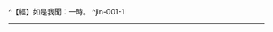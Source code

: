 ^【經】如是我聞：一時。 ^jin-001-1

---

[^1]: 【腳注格式說明】 （1）《大正藏》原文引用說明。例：腳注「《大智度論》卷1（大正25，57c11）」，表示本文出自《大智度論》第1卷，《大正藏》第25冊，第57頁，c欄，第11行。其中，a欄表《大正藏》紙本第1欄；b欄表《大正藏》紙本第2欄；c欄表《大正藏》紙本第3欄；d欄表《大正藏》紙本校勘欄。 （2）《大正藏》校勘欄引用說明。例：腳注「四顧觀察＝觀察四方【宋】【元】【明】【宮】【石】。（大正25，58d，n.4）」，其中「（大正25，58d，n.4）」，表示前文「四顧觀察＝觀察四方【宋】【元】【明】【宮】【石】」出自：《大正藏》第25冊，第58頁校勘欄，第4個校勘腳注。 關於《大正藏》校勘欄中「＝、＋、＊、...」等符號說明，詳見《大正藏》略符表。 （3）印順法師，《大智度論筆記》引用說明。例：腳注「印順法師，《大智度論筆記》〔C002〕p.181」，其中「印順法師，《大智度論筆記》」表示本文出自：印順法師，《大智度論筆記》，收於印順文教基金會發行《印順法師佛學著作集》光碟（2004年4月）。「〔C002〕p.181」表示：新竹福嚴佛學院，2005年轉寫打字本中之編號C002，第181頁。 （4）學術著作引用說明。例：腳注Lamotte（1944, p.3, n.2），表示參見：Lamotte, Étienne. (1944). *Le Traité de la Grande Vertu de Sagesse de Nāgārjuna (Mahāprajñāpāramitāśāstra)*. Tome. I. Louvain: Institut Orientaliste, Université de Louvain.（即比利時學者Lamotte教授的《大智度論》法文譯注）譯注者簡稱Lamotte，頁數簡稱p.，腳注簡稱n.。中譯文使用郭忠生老師的翻譯本，部分刊於《諦觀》雜誌，以「《諦觀》（冊數），p.頁數，n.腳注數」之方式標示。
[^2]: 從＝善【宋】【元】【明】【宮】【石】。（大正25，57d，n.13）
[^3]: 大＝深【宋】【宮】【石】。（大正25，57d，n.14）
[^4]: 盡＝底【宋】【元】【明】【宮】【石】。（大正25，57d，n.15）
[^5]: 般若波羅蜜唯佛究竟無礙。（印順法師，《大智度論筆記》〔C027〕p.230）
[^6]: 等＝子【元】【明】【聖】。（大正25，57d，n.16）
[^7]: 有無＝無有【聖】。（大正25，57d，n.17）
[^8]: 實相：佛所尊重法。（印順法師，《大智度論筆記》〔C003〕p.185）
[^9]: 「學」，「學人」，即「有學」，在聲聞之四向四果中，前四向三果為有學聖者。 「無學」，在聲聞為證得阿羅漢果之聖者，以其所作皆辦，不受後有，故稱為無學。 《大智度論》卷76：「^未得無生法忍名學地，得無生法忍名無學地。」（大正25，594c17-18）
[^10]: 已＝以【聖】。（大正25，57d，n.18）
[^11]: 亦＝已【宋】【元】【明】【宮】。（大正25，57d，n.19）
[^12]: ［北周］慧影，《大智度論疏》卷1：「^以三毒為諸見根本，今三毒已盡，諸見亦亡，故云我所既滅根以除。」（卍新續藏46，795c17-18）
[^13]: 「無諍空行須菩提」，須菩提是釋尊聲聞弟子中無諍三昧第一及解空第一。 《大智度論》卷11：「^佛以是般若波羅蜜甚深法，為舍利弗說。問曰：『若爾者，何以初少為舍利弗說，後多為須菩提說？若以智慧第一故應為多說，復何以為須菩提說？』答曰：『舍利弗，佛弟子中智慧第一；須菩提於弟子中，得無諍三昧最第一。無諍三昧相，常觀眾生，不令心惱，多行憐愍；諸菩薩者，弘大誓願以度眾生，憐愍相同，是故命說。」（大正25，136c23-29） 《大智度論》卷40〈6 舌相品〉：「^問曰：『若爾者目連、迦葉等甚多，何以不次第皆與語？』答曰：『此經名智慧，舍利弗智慧第一，是故問。須菩提雖有種種因緣，以二因緣大故。一者，好行無諍定，常慈悲眾生，雖不能廣度眾生，而常助菩薩，以菩薩事問佛。二者，好深行空法，是般若中多說空法，是故命須菩提說。』」（大正25，356a17-24） 《薩婆毘尼毘婆沙》卷7：「^無諍三昧，此是世俗三昧，非無漏也。諍有三種：一、煩惱諍，二、五陰諍，三、鬪諍。一切羅漢二種諍盡：煩惱諍、鬪諍，此二諍盡。五陰是有餘故未盡，有此五陰，能發人諍；唯有無諍三昧，能滅此諍。一切羅漢雖自無諍，不能令前人於身上不起諍心。無諍羅漢，能令彼此無諍，一切滅故，能令眾生現世得福。」（大正23，547b） 另參見《中阿含經》卷43《拘樓瘦無諍經》（大正1，703c）；《大毘婆沙論》卷179（大正27，899c、900a）。詳見印順法師，《般若經講記》，p.26；《性空學探源》，p.74及p.255；《初期大乘佛教之起源與開展》，p.633；《空之探究》，p.22。
[^14]: 《大智度論疏》卷1：「^我今如力者，即是隨力。明波若實相之法，平等大慧，唯佛乃窮；其理玄遠，非義所測。然我今日既欲宣通此法，齊我所知，隨力隨分欲演斯指，故云如力等也。」（卍新續藏46，797b6-9）
[^15]: 《大智度論疏》卷1：「^大智彼岸實相義者，大智，即是摩訶波若，故云大智；彼岸者，即是波羅蜜；實相者，即是常住波若；義者，是第一義。」（卍新續藏46，797b10-12）
[^16]: 順＝慎【聖】。（大正25，57d，n.20）
[^17]: 參見Lamotte（1944, p.4, n.3）：《本末經》現有三種漢譯本傳世：1、《中阿含經》卷13《說本經》（大正1，508c-511c）。2、《古來世時經》（大正1，829b-830c）。3、《賢愚經》卷12〈50 波婆離品〉（大正4，432b-436c）。其他：《大毘婆沙論》卷135（大正27，698b）；《順正理論》卷38（大正29，559a）；《俱舍論》卷12（大正29，64a），卷27（大正29，144b），卷30（大正29，156b）。
[^18]: 參見Lamotte（1944, p.5, n.1）：《中阿含經》卷13（66經）《說本經》（大正1，510b-511a）；《長阿含經》卷6《轉輪聖王修行經》（大正1，41c-42a）。
[^19]: 參見《摩訶般若波羅蜜經》卷1〈1 序品〉（大正8，217c-218a）。
[^20]: 四顧觀察＝觀察四方【宋】【元】【明】【宮】【石】。（大正25，58d，n.4）
[^21]: 參見Lamotte（1944, p.6, n.3）：《中部》III, p.123；《長部》II, p.15；《中阿含經》卷8《未曾有法經》（大正1，470b）；《長阿含經》卷1《大本經》（大正1，4b-c）；《根本說一切有部毗奈耶破僧事》卷2（大正24，108a）；《大事》II, p.20；《修行本起經》及《太子瑞應本起經》（大正3，463c及473c）；《普曜經》卷2（大正3，494a）；《方廣大莊嚴經》卷3（大正3，553a）；《異出菩薩本起經》（大正3，618a）；《過去現在因果經》（大正3，627a）；《佛本行集經》卷8（大正3，687b）；《佛所行讚》卷1（大正4，1b）。
[^22]: （1）伎：6.古代指百戲雜技藝人，7.指以音樂歌舞為業的女子。（《漢語大詞典》（一），漢語大詞典編輯委員會、漢語大詞典編纂處，上海：漢語大詞典出版社，2003年2月，第2版，p.1178） （2）直：20.當值、值勤。《晉書‧庾玟傳》："玟為侍中，直於省內。"（《漢語大詞典》（一），p.853） （3）又依《玉篇》「直，侍也」之說，或可解作「侍」。「直侍」：1.指隨侍帝王左右的人。（《漢語大詞典》（一），p.859）「伎直」，或可指當值隨侍帝王左右的女侍。 （4）參見《彌沙塞部和醯五分律》卷15：「^時，彼長者子五欲自娛已，便得暫眠，一切『伎直』悉皆眠臥。長者子須臾便覺，視己屋舍猶若丘塚，觀諸『伎直』皆如木人。」（大正22，105a28-b14） （5）《大智度論》卷35〈2 釋報應品〉：「^又令夜半見諸宮人、妓直惡露不淨，涕唾流涎，屎尿塗漫。菩薩見已，即便穢厭。」（大正25，317a）
[^23]: 參見Lamotte（1944, p.10, n.1）：《根本說一切有部毘奈耶破僧事》卷4（大正24，115b）；《六度集經》卷7（大正3，41b-42a）。
[^24]: 被＝鞁【元】【明】。（大正25，58d，n.8） 鞁（^ㄅㄟˋ）：2.備駕，配置馬具。（《漢語大詞典》（十二），p.191）
[^25]: 以＝持【宋】【元】【明】【宮】【石】，＝時【聖】。（大正25，58d，n.10）
[^26]: 貿：1.交易，交換，2.變換，改變。（《漢語大詞典》（十），p.170）
[^27]: 勸請說法者：欲、色諸天。（印順法師，《大智度論筆記》〔C002〕p.183）
[^28]: 受請說法：本願、慈悲。（印順法師，《大智度論筆記》〔C002〕p.184）
[^29]: 參見Lamotte（1944, p.13, n.2）：《大智度論》卷2（大正25，73b-74b）。
[^30]: 實相：清淨如空，無量無數。（印順法師，《大智度論筆記》〔C002〕p.184） 虛空：清淨。（印順法師，《大智度論筆記》〔C005〕p.188）
[^31]: 授＝拔【宋】【元】【明】【宮】。（大正25，58d，n.21）
[^32]: 參見《摩訶般若波羅蜜經》卷1〈1 序品〉（大正8，217b）。
[^33]: 參見Lamotte（1944, p.15, n.2）：《中部》I，《優婆離經》，p.375；《中阿含經》卷32（133經）《大品優婆離經》（大正1，629a26）。《相應部》IV, p.340；《中阿含經》卷4（20經）《波羅牢經》（大正1，445b17）；《雜阿含經》卷5（110經）（大正2，37b）。《大毘婆沙論》卷27（大正27，139a）；卷8（大正27，38b）。《俱舍論》卷8（大正29，44a22）。
[^34]: 覆護：保護，庇佑。（《漢語大詞典》（八），p.772）
[^35]: 一發＝發一【宋】【元】【明】【宮】【聖】【石】。（大正25，58d，n.33）
[^36]: 出處待考。
[^37]: 十力：1、處非處智力，2、業異熟智力，3、靜慮、解脫、等持、等至智力，4、根勝劣智力，5、種種勝解智力，6、種種界智力，7、遍趣行智力，8、宿住隨念智力，9、死生智力，10、漏盡智力。參見《大智度論》卷24（大正25，235c-241b）
[^38]: 四無所畏：1、說一切智無所畏（諸法現等覺無畏），2、說漏盡無所畏，3、說障道無所畏，4、說盡苦道無所畏。參見《大智度論》卷25（大正25，241b24-246a22）
[^39]: 參見《摩訶般若波羅蜜經》卷5〈19 廣乘品〉（大正8，255b-c）。
[^40]: 「三十七道品」，分七大類： （一）四念處：身念處、受念處、心念處、法念處。 （二）四正勤：已生惡令永斷、未生惡令不生、未生善令生、已生善令增長。 （三）四神足：欲如意足、精進如意足、念如意足、思惟如意足。 （四）五根：信根、精進根、念根、定根、慧根。 （五）五力：信力、精進力、念力、定力、慧力。 （六）七覺支：念覺支、擇法覺支、精進覺支、喜覺支、輕安覺支、定覺支、捨覺支。 （七）八正道：正見、正思惟、正語、正業、正命、正精進、正念、正定。
[^41]: 恣：2.聽任，任憑。3.滿足，盡情。（《漢語大詞典》（七），p.505）
[^42]: 《雜阿含經》卷15（389經）（大正2，105a-b）。
[^43]: 佛身：佛身不可思議。（印順法師，《大智度論筆記》〔C002〕p.183）
[^44]: 參見《大智度論》卷35：「^眾生有佛無佛常識梵天，以梵天為世間祖父，為世人故說梵天。」（大正25，315c5-7）
[^45]: 參見Lamotte（1944, p.18, n.4）：參較《大智度論》卷10（大正25，127c）；卷30（大正25，284a），此等論述係襲用《大寶積經》卷10（大正11，56c）；《如來不思議秘密大乘經》（大正11，720c）。
[^46]: 其＝佛【宋】【元】【明】【宮】【聖】【石】。（大正25，58d，n.45）
[^47]: （1）唐：3.引申為徒然，白白地。《百喻經‧為婦貿鼻喻》："唐使其婦受大痛苦。"唐玄奘《大唐西域記‧拘尸那揭羅國》："汝何守愚，唐勞羽翮？"（《漢語大詞典》（三），p.366） （2）勞：3.疲勞，勞苦。（《漢語大詞典》（二），p.806）
[^48]: （1）敷（ㄈㄨ）：生長，開放。（《漢語大字典》（二），p.1473。漢語大字典編輯委員會，湖北辭書出版社、四川辭書出版社，1988年7月1版） （2）敷英：開放的花朵。《藝文類聚》卷八一引晉傅咸《芸香賦》："攜昵友以消遙兮，覽偉草之敷英。"（《漢語大詞典》（五），p.504）
[^49]: 佛身：佛身光明音響功德無量。（印順法師，《大智度論筆記》〔C002〕p.182）
[^50]: 參見Lamotte（1944, p.19, n.3）：如來之「身密、口密、意密」。《大寶積經》〈3密迹金剛力士會〉卷2（大正11，53b）；《如來不思議秘密大乘經》（大正11，716c）。而《大智度論》卷10在引用同一典籍時，稱為《密迹金剛經》（大正25，127c）。
[^51]: 餔（ㄅㄨ）：5.給食，喂食。《國語‧越語上》："國之孺子之遊者，無不餔也。"《漢書‧高帝紀上》："有一老父過請飲呂后因餔之。"顏師古注："以食食人亦謂之餔。"王闓運《莫姬哀詞》："梁山千里，正月寒颸，臥輜咯血，乞乳餔孩。"（《漢語大詞典》（十二），p.539）
[^52]: 四威儀：行、住、坐、臥。（印順法師，《大智度論筆記》〔D020〕p.265）
[^53]: 人法：坐臥行住，言談語默。（印順法師，《大智度論筆記》〔D020〕p.265）
[^54]: 生死肉身：結使業所牽，不得自在。（印順法師，《大智度論筆記》〔D020〕p.265）
[^55]: 嬉戲：遊戲，玩樂。《史記‧律書》："自年六七十翁亦未嘗至市井，游敖嬉戲如小兒狀。"（《漢語大詞典》（四），p.408）
[^56]: 術藝：2.技術，技能。（《漢語大詞典》（三），p.984）
[^57]: 服御：1.指服飾車馬器用之類。《史記‧孝文本紀》："帝加惠，令諸侯毋入貢，弛山澤，減諸服御狗馬，損郎吏員，發倉庾以振貧民。"唐沈既濟《枕中記》："衣裝服馭，日益鮮盛。"2.謂駕馭車馬。《荀子‧王霸》："王良、造父，善服馭者也。"南朝宋顏延之《赭白馬賦》："服御順志，馳驟合度。"（《漢語大詞典》（六），p.1203）
[^58]: 佛身：佛身無數，過諸世間，為眾生故，現如凡人。（印順法師，《大智度論筆記》〔C002〕p.182）
[^59]: 參考《別譯雜阿含經》卷7（127經）（大正2，421c-422c）；《中阿含經》卷43（169經）《拘樓瘦無諍經》（大正1，701b-703c）。 苦樂二邊，涅槃正道。（印順法師，《大智度論筆記》〔C005〕p.188） 得道：悉捨二邊，捨我我所，不取法相。（印順法師，《大智度論筆記》〔C007〕p.193）
[^60]: 參見Lamotte（1944, p.24, n.1）：〈舍利塔品〉是梵本《二萬五千頌般若經》之一品之名稱：《大般若波羅蜜多經》卷430〈35 設利羅品〉（大正7，161c-166a）；《放光般若經》卷7〈38 舍利品〉（大正8，51b-54a）；《摩訶般若波羅蜜經》卷10〈37 法稱品〉（大正8，290b-293c）。本品在《大智度論》之注釋，見〈37 校量舍利品〉（大正25，475b-481b）。
[^61]: 〔阿〕－【宮】【聖】【石】。（大正25，59d，n.21）
[^62]: 參見Lamotte（1944, p.24, n.2）：《大智度論》卷4（大正25，86b-c）；卷29（大正25，273a）；卷74（大正25，579c）。
[^63]: 《摩訶般若波羅蜜經》卷13〈46 魔事品〉（大正8，318b14-320b8）；卷19〈62 魔愁品〉（大正8，355c）以下。
[^64]: 三乘：聲聞乘、緣覺乘、佛乘。
[^65]: 參見Lamotte（1944, p.25, n.1）：《般若經》此種南→西→北之「行程」，《八千頌般若經》之漢譯本中，有三種也是作相同之說明：《道行般若經》卷4（大正8，446b）；《小品般若波羅蜜經》卷5（大正8，555a）；《佛母出生三法藏般若波羅蜜多經》卷10（大正8，623b）。所謂「般若」之行程：南→西→北之順序並非唯一的說法，在文獻上仍有不同之樣態：（a）南→北「行程」，見《放光般若經》卷10（大正8，72a）。（b）南→東→北「行程」，見《八千頌般若經》，R. Mitra校訂本，p.225。（c）釋氏國→東（會多尼＝Vartani）→北（單曰國＝Uttaravati）「行程」，見《大明度經》卷3（大正8，490a）。（d）東南→南→西南→西北→北→東北「行程」，見《大般若波羅蜜多經》卷439（大正7，212c-213c）；卷546（大正7，808b-c）。
[^66]: 印順法師，《印度佛教思想史》，p.126： ^悉檀是宗旨、理趣的意思。四悉檀是：有的是適應俗情，方便誘導向佛的「世界悉檀」；有的是針對偏蔽過失而說的「對治悉檀」；有的是啟發人心向上向善的「各各為人悉檀」；有的是顯示究竟真實的「第一義悉檀」。以此四悉檀通攝當時的一切佛說，「皆是實，無相違背」。經說不同，如從應機說法來說，一切是如實說，「佛說無不如義」，所以「如來是真語者，實語者，如語者，不誑語者，不異語者」！然依修行而得究竟來說，那就是「第一義悉檀」了。 四悉「二實」：四悉皆實，唯勝義實。（印順法師，《大智度論筆記》〔C028〕p.231） 實有：（1）四種：四悉檀中，各有實有。 （2）二種：四悉各各實，第一義究竟實。（印順法師，《大智度論筆記》〔D021〕p.265） ┌一、世界悉檀--- 因緣有，無別性。如車、如人，不如二頭、三手。世間實相有 ─┐ │二、為人悉檀--- 觀人心行而為說法，於一事中或遮或許。經說似違，隨機則實。 ┼實性則無 四悉檀 ┤三、對治悉檀--- 不淨、慈悲、因緣三觀，無常、苦、空、無我四觀。 │ │ 法法不同，對治則實。 ──────────────────┘ └四、第一義悉檀 ┬Ⅰ簡非 ---一切法性、一切論議、一切是非，皆可破壞。 ───┐ └Ⅱ顯是 ┬約人---三乘聖人所行真實，離諸過失，不可變易。 ─┼世界故無 └約法---語言道斷，心行處滅，遍無所依， │ 不示諸法，無初中後，不盡不壞。 ─────┘ （印順法師，《大智度論筆記》〔A001〕p.2）
[^67]: 參見Lamotte（1944, p.28, n.2）：《雜阿含經》卷45（1202經）（大正2，327a）；《別譯雜阿含經》卷12（218經）（大正2，454c）。
[^68]: 《摩訶般若波羅蜜經》卷2〈4 往生品〉（大正8，227b）。
[^69]: 參見Lamotte（1944, p.29, n.2）：《增壹阿含經》卷3：「^爾時，世尊告諸比丘：若有一人出現於世，多饒益人，安隱眾生，愍世群萌，欲使天、人獲其福祐。云何為一人？所謂多薩阿竭．阿羅呵．三耶三佛（Tathāgata arahaṃ sammā-sambuddha.）。」（大正2，561a9-12）
[^70]: 南傳《法句經》，157-160頌；《法集要頌經》卷2〈23 己身品〉（大正4，788b19-789a4）。 參見Lamotte（1944, p.29, n.3）：Lamotte表示在《法句經》以及《自說經》均未能找出此一引文所在。
[^71]: 參見Lamotte（1944, p.30, n.1）：《中阿含經》卷11（62經）（大正1，498b10-11）；《頻羅婆裟羅王經》（大正1，826a19）。
[^72]: 參見Lamotte（1944, p.30, n.2）：《長部》III, p.135；《增支部》II, p.24；《如是語經》，p.121；《長部注》I, p.66；《中阿含經》卷34（137經）（大正1，645b18-22）。
[^73]: 參見印順法師，《中觀今論》，pp.221-222。
[^74]: 假名：假名與因緣有異。（印順法師，《大智度論筆記》〔D008〕p.250） 因緣有：若我若法，皆因緣有。（印順法師，《大智度論筆記》〔D021〕p.266）
[^75]: 聽：允許。《呂氏春秋‧知士》："靜郭君辭，不得已而受，十日謝病，彊辭，三日而聽。"高誘注："聽，許。"（《漢語大字典》（四），p.2799） 不聽：2.不允許。《北史‧魏世祖太武帝紀》："庚戌，詔自三公已下至於卿士，其子息皆詣太學......不聽私立學校，違者師身死，主人門誅。"（《漢語大詞典》（一），p.482）
[^76]: 參見Lamotte（1944, p.32, n.1）：《增支部》I, p.134。（郭忠生譯：當人轉生時，他的業會成熟，當此業成熟時，他會在此生或他處接受其果報）
[^77]: 參見Lamotte（1944, p.32, n.2）：《相應部》II, p.13；《雜阿含經》卷15（372經）（大正2，102a）；《俱舍論》卷30〈9 破執我品〉（大正29，155b28）亦有引述。
[^78]: 常斷：不信後世罪福作惡墮斷，計有我墮常。（印順法師，《大智度論筆記》〔D021〕p.266）
[^79]: 五停心：（1）不淨觀身過失。慈心觀於眾生求好事觀功德。（2）不淨治貪欲。慈心治瞋恚。因緣治邪見。（印順法師，《大智度論筆記》〔D021〕p.266）
[^80]: 參見Lamotte（1944, p.34, n.2）：《大智度論》卷19（大正25，198c-199a）。
[^81]: 邪見即是愚癡。（印順法師，《大智度論筆記》〔C005〕p.190）
[^82]: 參見Lamotte（1944, p.35, n.2）：《相應部》II, p.92；《長部》II, p.55；《長阿含經》卷10（13經）（大正1，60b10）；《人本欲生經》（大正1，242a）；《中阿含經》卷24（97經）（大正1，578b）；《大生義經》（大正1，844b）。
[^83]: 相似相續。（印順法師，《大智度論筆記》〔C005〕p.190）
[^84]: 無＝空【宋】【宮】。（大正25，60d，n.36）
[^85]: 參見Lamotte（1944, p.36, n.2）：《中論》卷4〈23 觀顛倒品〉（大正30，31c10-11）；《般若燈論釋》卷14（大正30，123a6）。
[^86]: 無常非實：法性空故。（印順法師，《大智度論筆記》〔C005〕p.190）
[^87]: 不相應行：立三相，破三相。（印順法師，《大智度論筆記》〔D022〕p.266） 參見Lamotte（1944, p.36, n.3）： ^（1）^二相：生及滅，《雜阿含經》卷2（49經）（大正2，12b）。 ^（2）^三相：生、滅以及住，見相對應之巴利尼利耶：《相應部》III, p.37；《增支部》I, p.152。 ^（3）^一般說來，部派佛教論書有四相：生，老，住及無常，參見《大毘婆沙論》卷38（大正27，198c9）；《俱舍論》卷5（大正29，27a）。
[^88]: 破生住滅：有為則無窮，無為非有為相。（印順法師，《大智度論筆記》〔C026〕p.229）
[^89]: 無常之失：應無行業果報、空中無無常。（印順法師，《大智度論筆記》〔C005〕p.190）
[^90]: 無常、苦、空、無我：是對治悉檀。（印順法師，《大智度論筆記》〔C007〕p.195）
[^91]: 參見Lamotte（1944, p.39, n.2）：此《眾義經》，在巴利文作Aṭṭhakavagga，係原始佛教中相當古老之典籍。在巴利文，Aṭṭhakavagga意為「八品」，共有十六經，列為《經集》之第四品，而《經集》又為「小部」之第五部，且是經藏之第四（按似應為第五）部分，即最後一部分，即是「小部」；在漢譯佛典中，支謙於西元223～253年間所譯之《義足經》（大正4，174b-189c）即為本經之漢譯。本經常為漢譯佛典所引用，可惜名稱極不一致（漢譯出處略）。
[^92]: 見＝法【宮】。（大正25，60d，n.59）
[^93]: 見＝法【聖】【石】。（大正25，60d，n.61）
[^94]: 作是論議＝諸有戲論【聖】【石】。（大正25，60d，n.62）
[^95]: 真是愚癡＝皆是大愚【聖】【石】。（大正25，60d，n.363）
[^96]: （若能...癡人）三十字＝（（知此為知實，不知為謗法。不受他法故，是則無智人，諸有戲論者，悉皆是無智））三十字【宋】【元】【明】【宮】。（大正25，60d，n.60）
[^97]: 是見＝見法【宋】【元】【明】【宮】。（大正25，61d，n.1）
[^98]: 此是＝是為【宋】【元】【明】【宮】。（大正25，61d，n.2）
[^99]: 參見Lamotte（1944, p.40, n.1）：《大智度論》此處所引的三個詩頌大致相當於巴利「義品」第12經《小積集經》（Cūlaviyūhasutta）之前五節（Suttanipāta, v.878-882）。 又參見《諦觀》（63），p.63，n.71：郭忠生譯按，印順法師認為《大智度論》此處所引，相當於巴利「義品」（《經集》全部偈頌的數目之）第796、880、881偈。見印順法師，《原始佛教聖典之集成》，p.820。
[^100]: 戲論諍競本，戲論依見生。（印順法師，《大智度論筆記》〔C028〕p.231）
[^101]: 說偈言＝偈說【宋】【元】【明】【宮】，＝說偈【聖】【石】。（大正25，61d，n.4）
[^102]: 〔行者能〕－【聖】。（大正25，61d，n.5）
[^103]: 法＋（於）【聖】。（大正25，61d，n.6）
[^104]: 〔不〕－【石】。（大正25，61d，n.7）
[^105]: 實＋（事）【聖】。（大正25，61d，n.8）
[^106]: （（若爾...人皆））十字＝（（如是則諸有戲論者皆是））十字【宋】【元】【明】【宮】【石】，（（諸自執者皆亦如是））八字【聖】。（大正25，61d，n.9）
[^107]: 〔無智〕－【聖】。（大正25，61d，n.10）
[^108]: 義淨＝實淨【宋】【元】【明】【宮】【石】，＝真實【聖】。（大正25，61d，n.11）
[^109]: 人＋（法）【宋】【元】【明】【宮】【聖】【石】。（大正25，61d，n.12）
[^110]: 〔妄語不淨〕－【聖】。（大正25，61d，n.13）
[^111]: 〔譬〕－【宮】【石】。（大正25，61d，n.14）
[^112]: 〔故治法〕－【宋】【元】【明】【宮】【石】。（大正25，61d，n.15）
[^113]: 〔者〕－【宮】【石】。（大正25，61d，n.16）
[^114]: 為＝弊【宮】【石】。（大正25，61d，n.17）
[^115]: 五熱：古代印度外道苦行之一。即曝曬於烈日下，而於身體四方燃火之苦行。行此苦行之外道，即稱五熱炙身外道。參見（《佛光大辭典》（二），p.1196）及（《佛光大辭典》（四），p.3943）。
[^116]: 犍＝揵【宋】【元】【明】。（大正25，61d，n.18）
[^117]: 此＋（以）【聖】。（大正25，61d，n.19）
[^118]: 皆＝人【宋】【宮】【石】。（大正25，61d，n.20）
[^119]: 龍樹所破：凡夫、外道、犢子、毘曇、方廣。（印順法師，《大智度論筆記》〔C006〕p.191）
[^120]: 法＋（中）【宋】【宮】。（大正25，61d，n.21）
[^121]: 是＋（第五法藏）【聖】。（大正25，61d，n.22）
[^122]: （1）參見印順法師，《永光集》，pp.52-57。 （2）參見Lamotte（1944, p.43, n.4）：《三彌底部論》卷1（大正32，465b29）；《俱舍論》卷29〈9 破執我品〉：「^又彼（指犢子部）若許補特伽羅與蘊一異俱不可說，則彼所許三世、無為及不可說，五種爾焰（五種可認知者）亦應不可說，以補特伽羅不可說第五及非第五故。」（大正29，153b2-5）
[^123]: 〔神〕－【宮】【聖】【石】。（大正25，61d，n.25）
[^124]: 眾＝陰【聖】。（大正25，61d，n.26）
[^125]: 有＋（自性）【宋】【元】【明】【宮】【石】。（大正25，61d，n.27）
[^126]: 而＋（人）【宋】【元】【明】【宮】【石】。（大正25，61d，n.28）
[^127]: 無人＝不攝【宋】【元】【明】【宮】【石】。（大正25，61d，n.29）
[^128]: 不受餘法此是＝以為【聖】。（大正25，61d，n.31）
[^129]: 法供養自法修行＝供養法自修行法【元】【明】【聖】。（大正25，61d，n.32）
[^130]: 〔他法〕－【聖】。（大正25，61d，n.33）
[^131]: 愛＝受【明】。（大正25，61d，n.37）。（大正25，61d，n.37）
[^132]: 道＋（斷）【元】【明】。（大正25，61d，n.40）
[^133]: 〔諸法實相〕－【宋】【元】【明】【宮】【石】。（大正25，61d，n.41）
[^134]: 《中論》卷3〈18 觀法品〉：「^諸法實相者，心行言語斷，無生亦無滅，寂滅如涅槃。」（大正30，24a3-4） 二諦：說行處，說不行處。並通有無。（印順法師，《大智度論筆記》〔C006〕p.191）
[^135]: 《中論》卷3〈18 觀法品〉：「^一切實非實，亦實亦非實，非實非非實，是名諸佛法。」（大正30，24a5-6） 參見印順法師，《中觀論頌講記》，pp.337-340。
[^136]: 甚深法：第一義悉檀。（印順法師，《大智度論筆記》〔C002〕p.183）
[^137]: Lamotte教授將「先尼婆蹉衢多羅」（Śreṇika Vatsagotra）視為同一人，「婆蹉衢多羅」是其家族名稱，「先尼」是其名字。參見Lamotte（1944, p.46, n.3）。 又將「薩遮迦摩揵提（Satyaka Nirganthīputra）視為同一人。參見Lamotte（1944, p.46, n.4） 但［唐］湛然述，《止觀輔行傳弘決》卷5：「^大論第一云：有外道梵志名長爪，亦名先尼，亦名婆蹉，亦名薩遮迦，亦名摩楗提。」（大正46，315b21-23） 印順法師，《大智度論》（標點本），p.18亦作：「^有梵志號名長爪，更有名先尼、婆蹉、衢多羅，更有名薩遮迦、摩揵提等。」 《翻梵語》卷5：「^先尼婆蹉衢多羅（譯曰：先尼者，文；婆蹉者，子；衢多羅者，姓）。」（大正54，1014a7） 《翻梵語》卷5：「^薩遮迦摩楗提（譯曰：遮薩迦者，實；摩楗提者，求道）。」（大正54，1014a8）另參見：《大智度論》卷21：「^能降伏外道大論議師，所謂憂樓頻蠡迦葉、摩訶迦葉、舍利弗、目揵連、薩遮尼揵子、婆蹉首羅、長爪等，大論議師輩皆降伏，是故知佛慧眾具足。」（大正25，220c19-12） 又參見Lamotte（1944, p.46, n.4）：《雜阿含經》卷5（110經）（大正2，35a）（尼揵子）；《增壹阿含經》卷30（大正2，715b）（薩遮尼健子）；《大智度論》卷26（大正25，251c10）（薩遮祇尼揵子）。
[^138]: 參見Lamotte（1944, p.47, n.1）：《撰集百緣經》卷10〈10 諸緣品〉（99經）（長爪梵志緣）（大正4，255a-257a）。
[^139]: 參見Lamotte（1944, p.48, n.1）：《六度集經》（66經）《小兒聞法即解經》（大正3，35b-36a），所論與此相同。
[^140]: 參見Lamotte（1944, p.48, n.2）：依據《根本說一切有部毘奈耶出家事》（大正23，1023a）之記載，俱絺羅係到南印度學習「無後世論」。
[^141]: 「十八大經」：謂印度外道之十八種經書。或作十八種大經、十八種經書、十八大論十八明處。即為四吠陀、六論及八論之合稱。四吠陀為：梨俱吠陀、夜柔吠陀、沙摩吠陀、阿闥婆吠陀。六論為：式叉論、毘伽羅論、柯剌波論、豎底沙論、闡陀論與尼鹿多論。八論為：肩亡婆論（或謂眉亡娑）、那邪毘薩多論、伊底呵婆論、僧佉論、課伽論、陀菟論、揵闥婆論、阿輸論等。（《佛光大辭典》（一），釋慈怡主編，高雄縣：佛光出版社，1989年6月，第5版，p.348）；另參見（《望月仏教大辞典》（三），望月信亨主編，塚本善隆增訂，東京：世界聖典刊行協会，1964年5月，改定第1刷，pp.2360b-2361b）
[^142]: 參見Lamotte（1944, p.48, n.3）：《大毘婆沙論》卷98（大正27，509b）。
[^143]: 參考《雜阿含經》卷33（922經）（大正2，234a-b）之四種良馬。
[^144]: 受＝破【宮】【聖】【石】。（大正25，62d，n.15）
[^145]: （1）濡＝軟【宋】【元】【明】【宮】。（大正25，62d，n.18） （2）柔：7.浸漬，潤澤。《國語‧鄭語》："祝融亦能昭顯天地之光明，以生柔嘉材者也。"韋昭注："柔，潤也。"《淮南子‧說山訓》："厲利劍者，必以柔砥。"高誘注："柔，濡。"（《漢語大詞典》（四），p.946） （3）濡（^ㄖㄨˊ）：6.常喻施受恩澤。《四子講德論》："令百姓遍曉聖德，莫不霑濡。7.喻恩澤。唐柳宗元《沛國漢原廟銘》："區宇懷濡，黔黎輯柔。" （4）濡（^ㄖㄨㄢˇ）：柔軟，柔弱。《淮南子‧說山訓》："厲利劍者必以柔砥，擊鐘磬者必以濡木。"（《漢語大詞典》（六），p.183）
[^146]: 般若：離四句第一義相應。（印順法師，《大智度論筆記》〔C004〕p.186）
[^147]: 二種說法：觀人心、觀法相。（印順法師，《大智度論筆記》〔C006〕p.191）
[^148]: 般若：甚深。（印順法師，《大智度論筆記》〔C004〕p.186）
[^149]: 參見Lamotte（1944, p.52, n.1）：《大般若波羅蜜多經》卷510（第三分）〈15 現世間品〉（大正7，604c）；《放光般若經》卷11〈50 問相品〉（大正8，77b）；《摩訶般若波羅蜜經》卷14〈49 問相品〉（大正8，325b）。
[^150]: ┌利根知佛意不起諍 ┐ ┌佛說施等苦空等皆為無戲論┴鈍根不知佛意起諍 ┼眾生有諍無諍 ┌─無諍說─┤ │ 無諍論處 ┤ └佛說般若畢竟空，有無二事皆捨，更無可諍──┘ └─無諍處──無相寂滅不可言說 （印順法師，《大智度論筆記》〔A001〕p.2） 二種說法：諍處無諍處。（印順法師，《大智度論筆記》〔C006〕p.191）
[^151]: 「有相、無相」：《阿毘曇毘婆沙論》卷9〈2 智品〉（大正28，60c）。「有對、無對」：《大毘婆沙論》卷76（大正27，391a-b）。「有上、無上」：《順正理論》卷50〈5 辯隨眠品〉（大正29，623a）。 二種說法：有相、無相，有物、無物，有依、無依，有對、無對，有上、無上，世界、非世界。（印順法師，《大智度論筆記》〔C006〕p.192）
[^152]: 教意：皆為寂滅無戲論。（印順法師，《大智度論筆記》〔C006〕p.192） 無諍：不取戲論不共諍競。（印順法師，《大智度論筆記》〔C027〕p.230）
[^153]: 無諍：佛意說法皆是無諍，根有利鈍則有。（印順法師，《大智度論筆記》〔C027〕p.230）
[^154]: 般若：法畢竟空。（印順法師，《大智度論筆記》〔C004〕p.186）
[^155]: 無諍：無相寂滅不可說，是無諍法。（印順法師，《大智度論筆記》〔C027〕p.230）
[^156]: 畢竟空：有無皆滅無可諍論。（印順法師，《大智度論筆記》〔C006〕p.192）
[^157]: 「有對、無對」（參見印順法師，《說一切有部為主的論書與論師之研究》，p.541）。 鳩摩羅多所說：「^若心欲起時，為他所障礙，當知是有對，相違是無對。」《阿毘曇心論經》卷1（大正28，835b）有對與無對的分別，不像說一切有部的有對礙（十色處），有拘礙（心心所及根，對於自所取所緣的境界），而解說為有障礙。如心為他所礙而不得生起，就名有對；相反的就是無對。 另參見《雜阿含經》卷13（322經）（大正2，91c1-22）： （1）可見有對：如色塵。 （2）不可見有對：如眼、耳、鼻、舌、身五勝義根及聲、香、味、觸。 （3）不可見無對：意、法。
[^158]: 《雜阿含經》卷43（1165經）（大正2，311a28-b2）列有「髮、毛、爪、齒、塵垢、流唌、皮、肉、白骨、筋、脈、心、肝、肺、脾、腎、腸、肚、生臟、熟臟、胞、淚、汗、涕、沫、肪、脂、髓、痰、癊、膿、血、腦、汁、屎、溺」等三十六種。
[^159]: 《中阿含經》卷24（98經）《念處經》（大正1，582b7-584b29）；《中阿含經》卷20（81經）《念身經》（大正1，554c7-557c13）；《摩訶般若波羅蜜經》卷5〈19 廣乘品〉（大正8，253b19-254b15）。
[^160]: 《摩訶般若波羅蜜經》卷3〈10 相行品〉（大正8，237b）。
[^161]: 五受眾即五受陰，又名五取蘊。《雜阿含經》卷2（45經）：「^世尊告諸比丘：有五受陰，云何為五？色受陰，受、想、行、識受陰。」（大正2，11b2-3）
[^162]: 五道：天道、人道、餓鬼道、畜生道、地獄道。
[^163]: 有解無信不得佛法。（印順法師，《大智度論筆記》〔C028〕p.231）
[^164]: 《中阿含經》卷29（118經）《龍象經》：「^大龍信為手，二功德為牙。」（大正1，608b-c） 「六十華嚴」：《大方廣佛華嚴經》卷6〈8 賢首菩薩品〉：「^信是寶藏第一法，為清淨手受眾行。」（大正9，433a29）《大方廣佛華嚴經》卷41〈33 離世間品〉：「^菩薩摩訶薩有十種手。何等為十？所謂信手，於一切佛所說正法，一向信心究竟受持故......。」（大正9，656c） 「八十華嚴」：《大方廣佛華嚴經》卷14〈12賢首品〉（大正10，72b21）；卷27〈25 十迴向品〉（大正10，146a-b）；卷57〈38 離世間品〉（大正10，301c28-29）。 《度世品經》卷4（大正10，641c18）。
[^165]: 參見Lamotte（1944, p.57, n.1）：《長阿含經》卷1（1經）（大正1，8b-c）；《增壹阿含經》卷10（大正2，593a-b）；《五分律》卷15（大正22，103c-104a）；《四分律》卷32（大正22，786c-787a）；《根本說一切有部毘奈耶破僧事》卷6（大正24，126b）；《普曜經》卷7（大正3，528）；《方廣大莊嚴經》卷10（大正3，602c29-605b1）；《過去現在因果經》卷3（大正3，642c-643a）；《佛本行集經》卷32-卷33（大正3，803c6-807c15）；《眾許摩訶帝經》卷7（大正3，952c-953a）。
[^166]: 當說＝說諸【宋】【元】【明】【宮】【石】。（大正25，63d，n.21）
[^167]: 三有：欲有、色有、無色有。參見《大智度論》卷3（大正25，82a23-26）；《大智度論》卷83（大正25，644b26-27）；《大智度論》卷90（大正25，696b6-8）。
[^168]: 是＝其【宮】。（大正25，63d，n.22）
[^169]: 濡＝軟【宋】【元】【明】【宮】。（大正25，63d，n.23）
[^170]: 受請說法：三世諸佛法皆爾故。（印順法師，《大智度論筆記》〔C002〕p.183）
[^171]: 參見Lamotte（1944, p.60, n.1）：《五分律》卷15（大正22，104a）：「^先恐徒疲勞，不說甚深義；甘露今當開，一切皆應聞。」另參《增壹阿含經》卷10（大正2，593b）；《四分律》卷32（大正22，787b）；《根本說一切有部毘奈耶破僧事》卷6（大正24，126c）。
[^172]: 猗（^ㄧˇ）： （1）《一切經音義》卷19：「^不猗（音依，古人用字乖僻，准經義正合作依字）。」（大正54，427c22） （2）《一切經音義》卷9：「^倚法（於蟻反，住也，說文：倚猶依倚也，廣疋：倚，因也。經文從犬作猗，非體也）。」（大正54，356c21） （3）《一切經音義》卷15：「^猗著（於譏反，古人僻見錯用字也，準據前後經文合是依字。經云身心無依，又云無所依著，又云不依今世，又云不依言[（受-又+ㄆ）*辛]等，今並書猗字，錯之甚也。說文云，猗者，犗犬也，殊非此義，多是筆授之流寡學文典，避私諱借書此字身，宜改從依正也）。」（大正54，401b6-8） （4）《一切經音義》卷72：「^猗息（於綺反。說文：倚，猶依也。廣雅：倚，因也。謂因倚而臥也，字從人，論文作猗，一奇反，猗美）。」（大正54，777a5） （5）通"倚"。2.依，靠着。《詩‧衛風‧淇奧》："寬兮綽兮，猗重較兮。"陸德明釋文："猗，依也。"《詩‧小雅‧車攻》："四黃既駕，兩驂不猗。"孔穎達疏："兩驂之馬，不相依猗。"（《漢語大詞典》（五），p.75）
[^173]: 佛之法：第一甚深微妙，無量無數，不可思議，不動不倚不著無所得法。（印順法師，《大智度論筆記》〔C007〕p.195）
[^174]: 愛好＝猗著【宋】【宮】【石】，＝愛著【元】【明】。（大正25，63d，n.35）
[^175]: 果報＝愛果【宋】【宮】，＝報果【聖】。（大正25，63d，n.36）
[^176]: 因＝田【宋】【宮】【聖】。（大正25，63d，n.37）
[^177]: 「求有不求滅」：「有」指三有；「滅」指涅槃。
[^178]: 此＝是【宋】【元】【明】【宮】【石】。（大正25，63d，n.38）
[^179]: 參見Lamotte（1944, p.63, n.1）：提婆達多：《大智度論》卷3（大正25，83c）。
[^180]: 參見Lamotte（1944, p. 44, n.2）：俱迦梨係婆羅門之子並為提婆達多的狂熱支持者（Vinaya, II, p.174）；《五分律》卷2（大正22，164）。另參《大智度論》卷13（大正25，157b-c）；《雜阿含經》卷48（1278經）（大正2，351b）；《十誦律》卷37（大正23，265b-c）；《雜寶藏經》（28經）（大正4，461a-b）。
[^181]: 欲量無量法＝無量法欲量【宮】【石】。（大正25，63d，n.45）
[^182]: 所不＝豈應【宋】【元】【明】【宮】【石】。（大正25，63d，n.46）
[^183]: 參見Lamotte（1944, p.63, n.3）：《雜阿含經》（1193經）（大正2，323b-c）；《別譯雜阿含經》（106經）（大正2，411b-c）。《大智度論》卷13（大正25，157b-c）也引述此一頌文。
[^184]: 聽者端視＝專視聽法【宋】【元】【明】【宮】【石】。（大正25，63d，n.48）
[^185]: 議＝義【宋】【元】【明】【宮】。（大正25，63d，n.49）
[^186]: （1）呰毀＝毀訾【元】【明】，＝訾毀【聖】【石】。（大正25，63d，n.56） （2）呰毀即毀訾（呰）：毀謗。
[^187]: 參見Lamotte（1944, p.64, n.1）：《中阿含經》卷54（200經）《[阿梨](http://127.0.0.1/accelon/homepage.csp?db=taisho&bk=1&t=31141569&rr=158#2#2)吒經》（大正1，764b-c）；《大毘婆沙論》卷97（大正27，503b）。
[^188]: 教意：無愛無染，但求離苦，不戲論法相。（印順法師，《大智度論筆記》〔C006〕p.192）
[^189]: 參見Lamotte（1944, p.65, n.1）：《阿他婆耆經》即p.39，n.2之《義足經》，請見該處之說明。此處所引之頌文，取自《經集》，v.838-841；《佛說義足經》卷上，（9）《摩因提女經》（大正4，180a13-c3）。
[^190]: 內外故＝內外滅【宋】【元】【明】，＝內滅故【聖】，＝為內滅【宮】【石】。（大正25，63d，n.65）
[^191]: 當得＝說此【宮】【石】。（大正25，63d，n.66）
[^192]: 知覺＝覺知【元】【明】。（大正25，63d，n.68）
[^193]: 亦非持戒＝非持戒所【宋】【元】【明】【宮】【石】。（大正25，63d，n.69）
[^194]: 非不見聞等＝亦非不見聞【宋】【元】【明】【宮】【石】。（大正25，63d，n.70）
[^195]: 得＝等【聖】。（大正25，63d，n.71）
[^196]: 〔不取諸法相如是可得道〕－【聖】。（大正25，64d，n.1）
[^197]: 參考《雜阿含經》卷50（1341經）：「^非一向持戒，及修習多聞，獨靜禪三昧，閑居修遠離。比丘偏倚息，終不得漏盡，平等正覺樂，遠非凡夫輩。」（大正2，369c22-25）
[^198]: 不＝非【宮】【石】。（大正25，64d，n.2）
[^199]: 持＝行【宮】。（大正25，64d，n.3）
[^200]: 汝＝若【宋】【宮】【石】。（大正25，64d，n.4）
[^201]: 「妄想」：【宋】【宮】作「諸相」；【聖】作「妄相」；【石】作「諸想」。（大正25，64d，n.5）
[^202]: 爾時自當＝汝爾時自【宋】【元】【明】【宮】【石】。（大正25，64d，n.6）
[^203]: （1）吉藏，《中觀論疏》卷8末： ^滅我我所名為入者，外意云：有實相是所入，行人為能入。如今學大小乘人皆言：有人能證得菩提，菩提是所證。論主云：若能除能入之人、所入之法，畢竟無能入、所入乃名為入。《華嚴》云：如來深境界，其量齊虛空，一切眾生入，真實無所入。《大集》云：無入之入，乃名法入。亦如開波若宗身子問：云何菩薩行於波若？佛以五眼不見而却責之，若能不見能行菩薩體，不見菩薩字，不見波若，不見行，不見不行，乃名菩薩行於波若。今爾，《智度論》第一卷摩犍提偈云：非見聞覺知，非持戒所得；亦非不見聞，非不持戒得。彼難云：若爾者，行啞法得道。佛答云：若不見諸法，汝爾時自啞。並是今文意也。（大正42，124b26-c11） （2）吉藏，《淨名玄論》卷2： ^問：若緣觀俱寂，問答並遣，則任運成啞。 答：天親、龍樹盛許啞言，故云：汝證我法時，汝爾時自啞。但子猶未達其旨，今略陳之。夫論啞者，言而常啞。辨其言者，啞而常言。言而不啞，所謂凡夫。啞而不言，名二乘觀。故至之緣觀俱寂，而境智宛然，應愈動神愈靜，智愈寂照愈明，寧以啞法目聖心，灰斷榜玄道。（大正38，867b11-17） （3）湛然，《止觀輔行傳弘決》卷1之2： ^如摩揵提者，《大論》第二云：是人生時作偈難佛云：決定諸法中，橫生種種想，悉捨為內滅，云何說此道？佛答云：非見聞知覺，非持戒所得；亦非不見聞，非不持戒得。如是論悉捨，亦捨我我所。又難佛云：若非見聞等，非持戒所得；亦非不見聞，非不持戒得，如我心觀察，行瘂法得道。佛答云：汝依邪見門，我知汝癡道；若不見諸相，汝爾時自瘂。（大正46，161c28-162a7） （4）智者大師說，門人章安灌頂記，《四念處》卷4： ^《大論》摩乾提云：瘂法應得道。佛答：汝若證我法，是時自當瘂。（大正46，579b16-17）
[^204]: 如是：是善信相。示無愛染。示人無諍。（印順法師，《大智度論筆記》〔C006〕p.193）
[^205]: 無我：無我非實。（印順法師，《大智度論筆記》〔C007〕p.193）
[^206]: 參見Lamotte（1944, p.67, n.2）：《雜阿含經》卷22（581經）（大正2，154b-c）；《別譯雜阿含經》卷9（166經）（大正2，435c）。
[^207]: 有＝阿【宋】【元】【明】【宮】【石】。（大正25，64d，n.17）
[^208]: 吾＝有【宮】。（大正25，64d，n.18）
[^209]: 【宋】【元】【明】【宮】【石】均作「諸漏盡人用」。（大正25，64d，n.23）
[^210]: 說教：心不違實法，隨世人共語，除世邪見，順俗無諍。（印順法師，《大智度論筆記》〔C007〕p.194）
[^211]: 實相無我同異：異。（印順法師，《大智度論筆記》〔C007〕p.194）
[^212]: 參見Lamotte（1944, p.69, n.1）：《中論》卷2〈13 觀行品〉（大正30，18c）；《般若燈論釋》卷8（大正30，91b）。
[^213]: 非＝不【宮】。（大正25，64d，n.40）
[^214]: 無我：是佛行處。（印順法師，《大智度論筆記》〔C007〕p.193）
[^215]: 我：隨俗法說，假名字說，諸相非實無我。（印順法師，《大智度論筆記》〔C007〕p.194）
[^216]: 參見Lamotte（1944, p.70, n.3）：依毘婆沙師之見解，前五識（耳識即其中之一）具有自性分別〔分別之自性，亦即是尋伺〕。但是沒有隨念分別，也沒有計度分別，這就是為什麼說前五識沒有分別，此正如僅有一支腳的馬，有人會說它是一匹沒有腳的馬。（郭忠生譯按：^五識有尋伺，後三三餘無，說五無分別，由計度隨念。參見《俱舍論》卷8（大正29，8a）。
[^217]: 參見Lamotte（1944, p.71, n.1）：意識總是在「意」之後，後者係充當前者之依止（所依）及根。此「意」即六識轉化而來（應知「六識轉為意」，見《俱舍論》卷1（大正29，4a）。此為說一切有部毘婆沙師根據佛典所提出之理論。
[^218]: 參見Lamotte（1944, p.71, n.2）：根據《俱舍論》卷1（大正29，5c）：「前五境唯現」；《俱舍論》卷12（大正29，12b）：「^五識唯緣現在；意識通緣三世非世」，前五識之（認知）客體僅限於同時俱起的，而第六識（意識）之客體包括在前，同時及在後者，換句話說，它是通過去、現在、未來。
[^219]: 參見Lamotte（1944, p.71, n.3）：識是無色、無處、有根身能依。它與色蘊中之十處（五根處及五境處）暨十界（五根界及五境界）相對。見《俱舍論》卷1（大正29，3c）。
[^220]: 參見Lamotte（1944, p.71, n.3）：《雜阿含經》（306、307、308經）（大正2，87c-88c）。關於觸之問題，見《俱舍論》卷10（大正29，52b-c）。
[^221]: 能見＝所說【宋】【元】【明】【宮】【石】，＝能說【聖】。（大正25，64d，n.59）
[^222]: 佛之法：有業果而無作者。（印順法師，《大智度論筆記》〔C007〕p.195）。
[^223]: 《中論》卷3〈17 觀業品〉（大正30，22c）。 甚深法：有業亦有果，無作業果者，空不斷，相續不常，罪福不失。（印順法師，《大智度論筆記》〔C002〕p.183；〔C007〕p.195；〔H018〕p.410；〔H019〕p.410）
[^224]: 數時等法三科不攝。（印順法師，《大智度論筆記》〔C028〕p.231） 數時等法實無。陰入界所不攝。（印順法師，《大智度論筆記》〔D022〕p.267）
[^225]: 師保：1.古時任輔弼帝王和教導王室子弟的官，有師有保，統稱"師保"。2.泛指老師。（《漢語大詞典》（三），p.720）
[^226]: 參見Lamotte（1944, p.73, n.4）：《長壽王經》（大正3，387c）；《增壹阿含經》卷14（大正2，618c8-9）；《五分律》卷15（大正22，104a）；《四分律》卷32（大正22，787c）；《根本說一切有部毘奈耶破僧事》卷6（大正24，127a）。
[^227]: 此段辨「一」與下一段辨「時」之內容，據加藤純章的考察，與提婆《百論》有非常高的一致性，詳參《大智度論の総合的研究》（平成15年3月），pp.12-14。 參見《百論》（大正30，173b-c；174c-175a）。
[^228]: 如：8.應當。（《漢語大詞典》（四），p.269）
[^229]: 「瓶體有五法」，論中並無說明，今查意義相近的資料有：（1）［隋］吉藏撰，《十二門論疏》：「^眾緣所生法，第二正明門體，就文為二，初偈次長行，此偈文約義包，非是一意能盡，今略述之。一者、就破病為解釋，上半破外道義。外道執諸法有自性，如：僧佉（又名「數論Sāṃkhya」），五塵和合別有瓶體性，無塵為一。世師別有瓶法，與塵為異。勒娑婆別有瓶法，與塵亦一亦異。若提子別即瓶法，與塵非一非異。外瓶既爾，內總身亦然。今明瓶為眾緣所成，即無自性；若有自性，不假眾緣。故上半破一切外道，令一切外道藉因緣知外瓶內身悉皆是空故，從因緣門以入空；下半破內道義，內學之人乃不言眾緣和合別有實瓶，而有無性假瓶，是故今明若無有自性，云何有是法！故亦無假瓶，令內學人從因緣門悟假瓶空。」（大正42，182c16-29）（2）《成實論》卷11〈141 滅諦聚初立假名品〉：「^問曰：何謂假名？答曰：因諸陰所有分別，如因五陰說有人，因色、香、味、觸說有瓶等。」（大正32，327a12-14）
[^230]: 一＝二【宮】。（大正25，65d，n.13）
[^231]: 〔一〕－【宮】【石】。（大正25，65d，n.14）
[^232]: 二門：一、異門。
[^233]: 數法名字有。（印順法師，《大智度論筆記》〔D022〕p.267）
[^234]: 時：假實二時。（印順法師，《大智度論筆記》〔C008〕p.195）
[^235]: 至＝去【元】【明】。（大正25，65d，n.36）
[^236]: 見陰界入生滅，假名為時無別時。（印順法師，《大智度論筆記》〔D022〕p.267）
[^237]: 方時離合一異長短等名字，出凡人。（印順法師，《大智度論筆記》〔D022〕p.267）
[^238]: 《大智度論》卷40（大正25，353c），卷84（大正25，648b）。
[^239]: 毘尼：結戒是世界中實。（印順法師，《大智度論筆記》〔C007〕p.194）
[^240]: 為眾人瞋呵，護佛法久存，定弟子禮法：三緣結戒。（印順法師，《大智度論筆記》〔C007〕p.194）
[^241]: 毘尼，白衣不得聞。（印順法師，《大智度論筆記》〔C007〕p.194）參見印順法師，《佛法概論》，p.249；《佛法是救世之光》，p.361；《教制教典與教學》，p.2；《印度之佛教》，p.33、p.44。
[^242]: 詭（^ㄍㄨㄟˇ）：3.欺詐，假冒。《呂氏春秋‧勿躬》："人主知能、不能之可以君民也，則幽詭愚險之言無不職矣，百官有司之事畢力竭智矣。"（《漢語大詞典》（十一），p.187） 詭名：捏造假名，化名。宋朱熹《與留丞相札子》："公私田土，皆為豪宗大姓詭名冒占。"（《漢語大詞典》（十一），p.189）